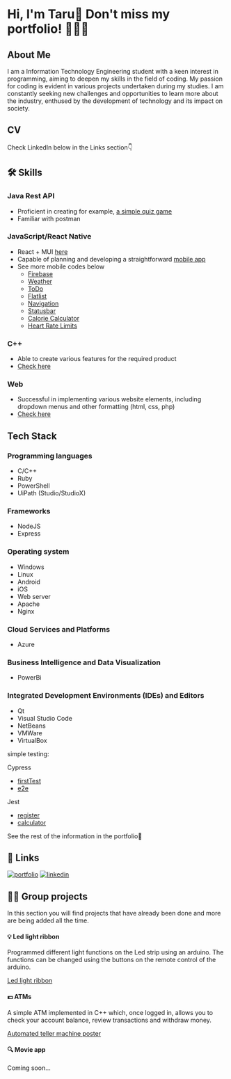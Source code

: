 
# Hi, I'm Taru👋 Don't miss my portfolio! 👀👩‍💻


## About Me
I am a Information Technology Engineering student with a keen interest in programming, aiming to deepen my skills in the field of coding. My passion for coding is evident in various projects undertaken during my studies. I am constantly seeking new challenges and opportunities to learn more about the industry, enthused by the development of technology and its impact on society.


## CV
Check LinkedIn below in the Links section👇
## 🛠 Skills

### Java Rest API
- Proficient in creating for example, [a simple quiz game](https://github.com/TaruPe/quiz-game.git)
- Familiar with postman

### JavaScript/React Native
- React + MUI [here](https://github.com/TaruPe/testmui.git)
- Capable of planning and developing a straightforward [mobile app](https://github.com/TaruPe/budget.git)
- See more mobile codes below
    - [Firebase](https://github.com/TaruPe/firebase.git)
    - [Weather](https://github.com/TaruPe/weather.git)
    - [ToDo](https://github.com/TaruPe/todo.git)
    - [Flatlist](https://github.com/TaruPe/flatlist.git)
    - [Navigation](https://github.com/TaruPe/navigation.git)
    - [Statusbar](https://github.com/TaruPe/statusbar.git)
    - [Calorie Calculator](https://github.com/TaruPe/calorie-calculator.git)
    - [Heart Rate Limits](https://github.com/TaruPe/heart-rate-limits.git)

### C++
- Able to create various features for the required product
- [Check here](https://github.com/TaruPe/Led-valonauha.git)

### Web
- Successful in implementing various website elements, including dropdown menus and other formatting (html, css, php)
- [Check here](https://github.com/TaruPe/Web.git)








## Tech Stack
### Programming languages
- C/C++
- Ruby
- PowerShell
- UiPath (Studio/StudioX)

### Frameworks
- NodeJS
- Express

### Operating system
- Windows
- Linux
- Android
- iOS
- Web server
- Apache
- Nginx

### Cloud Services and Platforms
- Azure

### Business Intelligence and Data Visualization
- PowerBi

### Integrated Development Environments (IDEs) and Editors
- Qt
- Visual Studio Code
- NetBeans
- VMWare
- VirtualBox

simple testing:

Cypress
- [firstTest](https://github.com/TaruPe/firstTest.git)
- [e2e](https://github.com/TaruPe/etoe.git)

Jest
- [register](https://github.com/TaruPe/register.git)
- [calculator](https://github.com/TaruPe/calculator.git)

See the rest of the information in the portfolio👀
## 🔗 Links
[![portfolio](https://img.shields.io/badge/my_portfolio-000?style=for-the-badge&logo=ko-fi&logoColor=white)](https://tarupe.github.io/)
[![linkedin](https://img.shields.io/badge/linkedin-0A66C2?style=for-the-badge&logo=linkedin&logoColor=white)](https://www.linkedin.com/in/taru-p-56249521a)

## 🙋‍♀️ Group projects
In this section you will find projects that have already been done and more are being added all the time.

#### 💡 Led light ribbon

Programmed different light functions on the Led strip using an arduino. The functions can be changed using the buttons on the remote control of the arduino.

[Led light ribbon](https://github.com/TaruPe/Led-valonauha.git)


#### 💵 ATMs

A simple ATM implemented in C++ which, once logged in, allows you to check your account balance, review transactions and withdraw money. 

[Automated teller machine poster](https://github.com/TaruPe/Posters/blob/main/BankAtm.PNG)


#### 🔍 Movie app

Coming soon...
